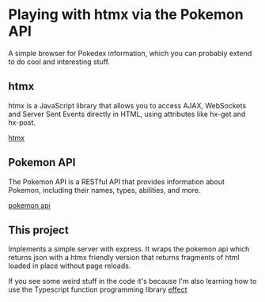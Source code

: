 # Playing with htmx via the Pokemon API

A simple browser for Pokedex information, which you can probably extend to do cool and interesting stuff.

## htmx

htmx is a JavaScript library that allows you to access AJAX, WebSockets and Server Sent Events directly in HTML, using attributes like hx-get and hx-post.

[htmx](https://htmx.org/)

## Pokemon API

The Pokemon API is a RESTful API that provides information about Pokemon, including their names, types, abilities, and more.

[pokemon api](https://pokeapi.co/)

## This project

Implements a simple server with express. It wraps the pokemon api which returns json with a htmx friendly version that returns fragments of html loaded in place without page reloads.

If you see some weird stuff in the code it's because I'm also learning how to use the Typescript function programming library [effect](https://www.effect.website/)
